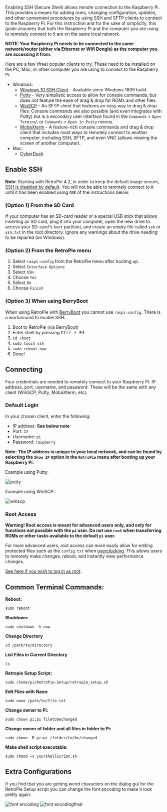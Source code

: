 Enabling SSH (Secure Shell) allows remote connection to the Raspberry Pi. This provides a means for adding roms, changing configuration, updates, and other convenient procedures by using SSH and SFTP clients to connect to the Raspberry Pi. For this instruction and for the sake of simplicity, this guide assumes that both the Raspberry Pi and the computer you are using to remotely connect to it are on the same local network.

**NOTE: Your Raspberry Pi needs to be connected to the same network/router (either via Ethernet or Wifi Dongle) as the computer you are accessing it from.**

Here are a few (free) popular clients to try. These need to be installed on the PC, Mac, or other computer you are using to connect *to* the Raspberry Pi:

* Windows:
  * [Windows 10 SSH Client](https://learn.microsoft.com/en-us/windows-server/administration/openssh/openssh_install_firstuse?tabs=gui) - Available since Windows 1809 build.
  * [Putty](http://www.chiark.greenend.org.uk/~sgtatham/putty/download.html) - Very simplistic access to allow for console commands, but does not feature the ease of drag & drop for ROMs and other files.
  * [WinSCP](https://winscp.net/eng/download.php) - An SFTP client that features an easy way to drag & drop files. Console commands are also possible (and even integrates with Putty) but is a secondary user interface found in the `Commands` > `Open Terminal` or `Commands` > `Open in Putty` menus.
  * [MobaXterm](https://mobaxterm.mobatek.net/) - A feature-rich console commands and drag & drop client that includes most ways to remotely connect to another computer, including SSH, SFTP, and even VNC (allows viewing the screen of another computer).
* Mac:
  * [CyberDuck](https://cyberduck.io/?l=en)


## Enable SSH

**Note**: Starting with RetroPie 4.2, in order to keep the default image secure, [SSH is disabled by default](https://www.raspberrypi.org/blog/a-security-update-for-raspbian-pixel/). You will not be able to remotely connect to it until it has been enabled using `ONE` of the instructions below.

### (Option 1) From the SD Card

If your computer has an SD-card reader or a special USB stick that allows inserting an SD card, plug it into your computer, open the new drive to access your SD-card's `boot` partition,  and create an empty file called `ssh` or `ssh.txt` in the root directory. Ignore any warnings about the drive needing to be repaired (on Windows).

### (Option 2) From the RetroPie menu

1. Select `raspi-config` from the RetroPie menu after booting up.
2. Select `Interface Options`
3. Select `SSH`
4. Choose `Yes`
5. Select `Ok`
6. Choose `Finish`

### (Option 3) When using BerryBoot

When using RetroPie with [BerryBoot](http://www.berryterminal.com/doku.php/berryboot) you cannot use `raspi-config`. There is a workaround to enable SSH:

1. Boot to RetroPie (via BerryBoot)
2. Enter shell by pressing <kbd>Ctrl + F4</kbd>
3. `cd /boot`
4. `sudo touch ssh`
5. `sudo reboot now`
6. Done!

## Connecting

Four credentials are needed to remotely connect to your Raspberry Pi: IP address, port, username, and password. These will be the same with any client (WinSCP, Putty, MobaXterm, etc).

### Default Login
In your chosen client, enter the following:

* IP address: **See below note**
* Port: `22`
* Username: `pi`
* Password: `raspberry`

**Note: The IP address is unique to your local network, and can be found by selecting the `Show IP` option in the `RetroPie` menu after booting up your Raspberry Pi.**

Example using Putty:

![putty](https://cloud.githubusercontent.com/assets/10035308/10655671/23eaa6b2-7834-11e5-8c85-9266c5ab808a.png)

Example using WinSCP:

![winscp](https://user-images.githubusercontent.com/540857/106331841-9f56b700-6253-11eb-8735-7e92b00375c5.png)

### Root Access

**Warning! Root access is meant for advanced users only, and only for functions not possible with the `pi` user. Do not use `root` when transferring ROMs or other tasks available to the default `pi` user.**

For more advanced users, root access can more easily allow for editing protected files such as the `config.txt` when [overclocking](Overclocking). This allows users to remotely make changes, reboot, and instantly view performance changes.

[See here if you wish to log in as root](FAQ#why-cant-i-ssh-as-root-anymore).

## Common Terminal Commands:

**Reboot:**
```
sudo reboot
```
**Shutdown:**
```
sudo shutdown -h now
```
**Change Directory**
```
cd /path/to/directory
```
**List Files in Current Directory**
```
ls
```
**Retropie Setup Script:**
```
sudo /home/pi/RetroPie-Setup/retropie_setup.sh
```
**Edit Files with Nano:**
```
sudo nano /path/to/file.txt
```
**Change owner to Pi:**
```
sudo chown pi:pi filetobechanged
```
**Change owner of folder and all files in folder to Pi:**
```
sudo chown -R pi:pi /folder/to/be/changed
```

**Make shell script executable:**
```
sudo chmod +x yourshellscript.sh
```

## Extra Configurations

If you find that you are getting weird characters on the dialog gui for the RetroPie Setup script you can change the font encoding to make it look pretty again.

![font encoding](https://cloud.githubusercontent.com/assets/10035308/14335542/4353385c-fc19-11e5-98a3-abc555191190.PNG)
![font encodingfinal](https://cloud.githubusercontent.com/assets/10035308/14335541/43404ed6-fc19-11e5-8b7c-12c9321edb4b.PNG)
